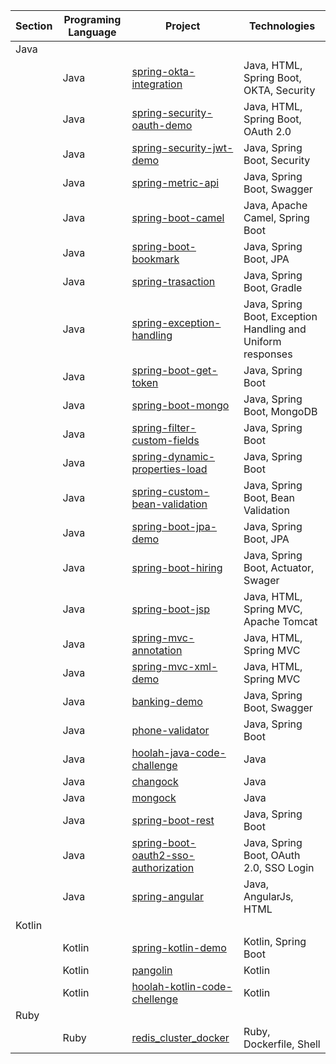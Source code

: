 Section | Programing Language | Project | Technologies
--- | --- | --- | ---
Java | | | 
| | Java | [spring-okta-integration](https://github.com/abhishekshah2905/spring-okta-integration) | Java, HTML, Spring Boot, OKTA, Security
| | Java | [spring-security-oauth-demo](https://github.com/abhishekshah2905/spring-security-oauth-demo) | Java, HTML, Spring Boot, OAuth 2.0
| | Java | [spring-security-jwt-demo](https://github.com/abhishekshah2905/spring-security-jwt-demo) | Java, Spring Boot, Security
| | Java | [spring-metric-api](https://github.com/abhishekshah2905/spring-metric-api) | Java, Spring Boot, Swagger
| | Java | [spring-boot-camel](https://github.com/abhishekshah2905/spring-boot-camel) | Java, Apache Camel, Spring Boot
| | Java | [spring-boot-bookmark](https://github.com/abhishekshah2905/spring-boot-bookmark) | Java, Spring Boot, JPA
| | Java | [spring-trasaction](https://github.com/abhishekshah2905/spring-trasaction) | Java, Spring Boot, Gradle
| | Java | [spring-exception-handling](https://github.com/abhishekshah2905/spring-exception-handling) | Java, Spring Boot, Exception Handling and Uniform responses
| | Java | [spring-boot-get-token](https://github.com/abhishekshah2905/spring-boot-get-token) | Java, Spring Boot
| | Java | [spring-boot-mongo](https://github.com/abhishekshah2905/spring-boot-mongo) | Java, Spring Boot, MongoDB
| | Java | [spring-filter-custom-fields](https://github.com/abhishekshah2905/spring-filter-custom-fields) | Java, Spring Boot
| | Java | [spring-dynamic-properties-load](https://github.com/abhishekshah2905/spring-dynamic-properties-load) | Java, Spring Boot
| | Java | [spring-custom-bean-validation](https://github.com/abhishekshah2905/spring-custom-bean-validation) | Java, Spring Boot, Bean Validation
| | Java | [spring-boot-jpa-demo](https://github.com/abhishekshah2905/spring-boot-jpa-demo) | Java, Spring Boot, JPA
| | Java | [spring-boot-hiring](https://github.com/abhishekshah2905/spring-boot-hiring) | Java, Spring Boot, Actuator, Swager
| | Java | [spring-boot-jsp](https://github.com/abhishekshah2905/spring-boot-jsp) | Java, HTML, Spring MVC, Apache Tomcat
| | Java | [spring-mvc-annotation](https://github.com/abhishekshah2905/spring-mvc-annotation) | Java, HTML, Spring MVC
| | Java | [spring-mvc-xml-demo](https://github.com/abhishekshah2905/spring-mvc-xml-demo) | Java, HTML, Spring MVC
| | Java | [banking-demo](https://github.com/abhishekshah2905/banking-demo) | Java, Spring Boot, Swagger
| | Java | [phone-validator](https://github.com/abhishekshah2905/phone-validator) | Java, Spring Boot
| | Java | [hoolah-java-code-challenge](https://github.com/abhishekshah2905/hoolah-java-code-challenge) | Java
| | Java | [changock](https://github.com/abhishekshah2905/changock) | Java
| | Java | [mongock](https://github.com/abhishekshah2905/mongock) | Java
| | Java | [spring-boot-rest](https://github.com/abhishekshah2905/spring-boot-rest) | Java, Spring Boot
| | Java | [spring-boot-oauth2-sso-authorization](https://github.com/abhishekshah2905/spring-boot-oauth2-sso-authorization) | Java, Spring Boot, OAuth 2.0, SSO Login
| | Java | [spring-angular](https://github.com/abhishekshah2905/spring-angular) | Java, AngularJs, HTML
Kotlin | | | 
| | Kotlin | [spring-kotlin-demo](https://github.com/abhishekshah2905/spring-kotlin-demo) | Kotlin, Spring Boot
| | Kotlin | [pangolin](https://github.com/abhishekshah2905/pangolin) | Kotlin
| | Kotlin | [hoolah-kotlin-code-chellenge](https://github.com/abhishekshah2905/hoolah-kotlin-code-chellenge) | Kotlin
Ruby |  | | 
| | Ruby | [redis_cluster_docker](https://github.com/abhishekshah2905/redis_cluster_docker) | Ruby, Dockerfile, Shell

